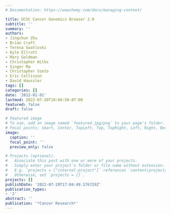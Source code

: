 ```yaml
---
# Documentation: https://wowchemy.com/docs/managing-content/

title: UCSC Cancer Genomics Browser 2.0
subtitle: ''
summary: ''
authors:
- Jingchun Zhu
- Brian Craft
- Teresa Swatloski
- Kyle Ellrott
- Mary Goldman
- Christopher Wilks
- Singer Ma
- Christopher Szeto
- Eric Collisson
- David Haussler
tags: []
categories: []
date: '2012-01-01'
lastmod: 2022-07-20T10:04:50-07:00
featured: false
draft: false

# Featured image
# To use, add an image named `featured.jpg/png` to your page's folder.
# Focal points: Smart, Center, TopLeft, Top, TopRight, Left, Right, BottomLeft, Bottom, BottomRight.
image:
  caption: ''
  focal_point: ''
  preview_only: false

# Projects (optional).
#   Associate this post with one or more of your projects.
#   Simply enter your project's folder or file name without extension.
#   E.g. `projects = ["internal-project"]` references `content/project/deep-learning/index.md`.
#   Otherwise, set `projects = []`.
projects: []
publishDate: '2022-07-20T17:04:49.176729Z'
publication_types:
- '2'
abstract: ''
publication: '*Cancer Research*'
---
```

